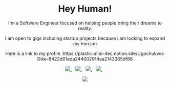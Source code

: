 <h1 align='center'>Hey Human!</h1>

<p align='center'>I'm a Software Engineer focused on helping people bring their dreams to reality.</p>
<p align='center'>I am open to gigs including startup projects because i am looking to expand my horizon</p>
<p align='center'>Here is a link to my profile :https://plastic-alibi-4ec.notion.site/Ugochukwu-Dike-8422d01eda244002914aa2143365df88 </p>

<p align='center'>
<a href="https://wa.me/2347012053471?text=Hello Henry I need you for a gig">
  <img src="https://img.shields.io/badge/WHATSAPP-%2325D366.svg?&style=for-the-badge&logo=whatsapp&logoColor=white" />
</a>&nbsp;&nbsp;
<a href="https://twitter.com/henrydykee1">
  <img src="https://img.shields.io/badge/twitter-%231DA1F2.svg?&style=for-the-badge&logo=twitter&logoColor=white" />
</a>&nbsp;&nbsp;
<a href="https://www.linkedin.com/in/ugochukwu-dike-33027b175/">
  <img src="https://img.shields.io/badge/linkedin-%230077B5.svg?&style=for-the-badge&logo=linkedin&logoColor=white" />
</a>&nbsp;&nbsp;
<a href="mailto:dykeehenry@gmail.com">
  <img src="https://img.shields.io/badge/email me-%23D14836.svg?&style=for-the-badge&logo=gmail&logoColor=white" />
</a>&nbsp;&nbsp;
 
<p align="center">
  <a href="https://github.com/Henrydykee/github-readme-streak-stats">
    <img src="https://github-readme-streak-stats.herokuapp.com/?user=Henrydykee&theme=dark&hide_border=true&background=0D1117&stroke=0000"/>
  </a><p>

<!-- [![Ashutosh's github activity graph](https://activity-graph.herokuapp.com/graph?username=Henrydykee&theme=chartreuse-dark)](https://github.com/Henrydykee/github-readme-activity-graph) -->



  

